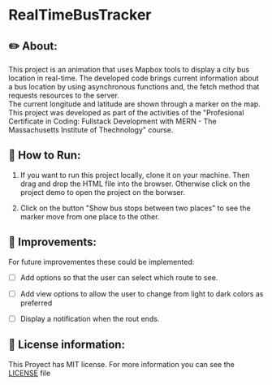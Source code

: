 # RealTimeBusTracker

## ✏️ About:

This project is an animation that uses Mapbox tools to display a city bus location in real-time. The developed code brings current information about a bus location by using asynchronous functions and, the fetch method that requests resources to the server.  
The current longitude and latitude are shown through a marker on the map. This project was developed as part of the activities of the "Profesional Certificate in Coding: Fullstack Development with MERN - The Massachusetts Institute of Thechnology" course.   

## 🏁 How to Run: 

1. If you want to run this project locally, clone it on your machine. Then drag and drop the HTML file into the browser.
Otherwise click on the project demo to open the project on the borwser.

2. Click on the button "Show bus stops between two places" to see the marker move from one place to the other. 

## 🚀 Improvements:

For future improvementes these could be implemented:
- [ ] Add options so that the user can select which route to see.
- [ ] Add view options to allow the user to change from light to dark colors as preferred 
- [ ] Display a notification when the rout ends.  


## 🔑 License information: 

This Proyect has MIT license. For more information you can see the [LICENSE](./LICENSE) file 
